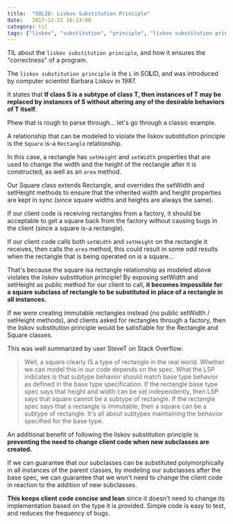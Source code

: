 ```yaml
---
title:  "SOLID: Liskov Substitution Principle"
date:   2017-12-21 16:13:00
category: til
tags: ["liskov", "substitution", "principle", "liskov substitution principle", "liskov-substitution-principle", "architecture", "design", "software"]
---
```


TIL about the `liskov substitution principle`, and how it ensures the "correctness" of a program.

The `liskov substitution principle` is the `L` in SO**L**ID, and was introduced by computer scientist Barbara Liskov in 1987.

It states that **If class S is a subtype of class T, then instances of T may be replaced by instances of S without altering any of the desirable behaviors of T itself**.

Phew that is rough to parse through... let's go through a classic example.

A relationship that can be modeled to violate the liskov substitution principle is the `Square` is-a `Rectangle` relationship.

In this case, a rectangle has `setHeight` and `setWidth` properties that are used to change the width and the height of the rectangle after it is constructed, as well as an `area` method.

Our Square class extends Rectangle, and overrides the setWidth and setHeight methods to ensure that the inherited width and height properties are kept in sync (since square widths and heights are always the same).

If our client code is receiving rectangles from a factory, it should be acceptable to get a square back from the factory without causing bugs in the client (since a square is-a rectangle).

If our client code calls both `setWidth` and `setHeight` on the rectangle it receives, then calls the `area` method, this could result in some odd results when the rectangle that is being operated on is a square...

That's because the square isa rectangle relationship as modeled above violates the liskov substitution principle! By exposing setWidth and setHeight as public method for our client to call, **it becomes impossible for a square subclass of rectangle to be substituted in place of a rectangle in all instances.**

If we were creating immutable rectangles instead (no public setWidth / setHeight methods), and clients asked for rectangles through a factory, then the liskov substitution principle would be satisfiable for the Rectangle and Square classes.

This was well summarized by user SteveT on Stack Overflow:

> Well, a square clearly IS a type of rectangle in the real world. Whether we can model this in our code depends on the spec. What the LSP indicates is that subtype behavior should match base type behavior as defined in the base type specification. If the rectangle base type spec says that height and width can be set independently, then LSP says that square cannot be a subtype of rectangle. If the rectangle spec says that a rectangle is immutable, then a square can be a subtype of rectangle. It's all about subtypes maintaining the behavior specified for the base type.

An additional benefit of following the liskov substitution principle is **preventing the need to change client code when new subclasses are created.**

If we can guarantee that our subclasses can be substituted polymorphically in all instances of the parent classes, by modeling our subclasses after the base spec, we can guarantee that we won't need to change the client code in reaction to the addition of new subclasses.

**This keeps client code concise and lean** since it doesn't need to change its implementation based on the type it is provided. Simple code is easy to test, and reduces the frequency of bugs.
